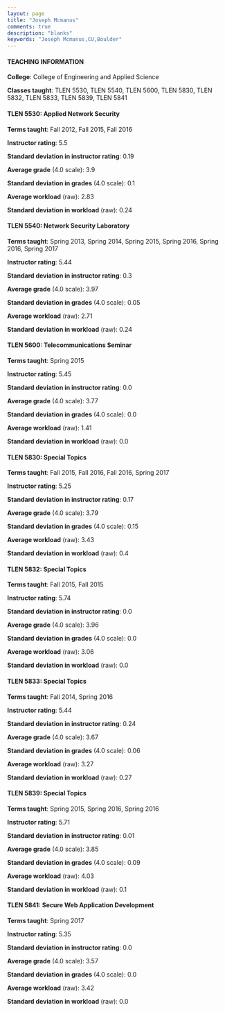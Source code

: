 ```yaml
---
layout: page
title: "Joseph Mcmanus" 
comments: true
description: "blanks"
keywords: "Joseph Mcmanus,CU,Boulder"
---
```

<head>
<script src="https://ajax.googleapis.com/ajax/libs/jquery/2.1.3/jquery.min.js"></script>
<script src="https://dl.dropboxusercontent.com/s/pc42nxpaw1ea4o9/highcharts.js?dl=0"></script>
<!-- <script src="../assets/js/highcharts.js"></script> -->
<style type="text/css">@font-face {
	font-family: "Bebas Neue";
	src: url(https://www.filehosting.org/file/details/544349/BebasNeue Regular.otf) format("opentype");
	}
	h1.Bebas { 
		font-family: "Bebas Neue", Verdana, Tahoma;
	}
</style>
</head>
	   
#### TEACHING INFORMATION

**College**: College of Engineering and Applied Science

**Classes taught**: TLEN 5530, TLEN 5540, TLEN 5600, TLEN 5830, TLEN 5832, TLEN 5833, TLEN 5839, TLEN 5841

#### TLEN 5530: Applied Network Security

**Terms taught**: Fall 2012, Fall 2015, Fall 2016

**Instructor rating**: 5.5

**Standard deviation in instructor rating**: 0.19

**Average grade** (4.0 scale): 3.9

**Standard deviation in grades** (4.0 scale): 0.1

**Average workload** (raw): 2.83

**Standard deviation in workload** (raw): 0.24

#### TLEN 5540: Network Security Laboratory

**Terms taught**: Spring 2013, Spring 2014, Spring 2015, Spring 2016, Spring 2016, Spring 2017

**Instructor rating**: 5.44

**Standard deviation in instructor rating**: 0.3

**Average grade** (4.0 scale): 3.97

**Standard deviation in grades** (4.0 scale): 0.05

**Average workload** (raw): 2.71

**Standard deviation in workload** (raw): 0.24

#### TLEN 5600: Telecommunications Seminar

**Terms taught**: Spring 2015

**Instructor rating**: 5.45

**Standard deviation in instructor rating**: 0.0

**Average grade** (4.0 scale): 3.77

**Standard deviation in grades** (4.0 scale): 0.0

**Average workload** (raw): 1.41

**Standard deviation in workload** (raw): 0.0

#### TLEN 5830: Special Topics

**Terms taught**: Fall 2015, Fall 2016, Fall 2016, Spring 2017

**Instructor rating**: 5.25

**Standard deviation in instructor rating**: 0.17

**Average grade** (4.0 scale): 3.79

**Standard deviation in grades** (4.0 scale): 0.15

**Average workload** (raw): 3.43

**Standard deviation in workload** (raw): 0.4

#### TLEN 5832: Special Topics

**Terms taught**: Fall 2015, Fall 2015

**Instructor rating**: 5.74

**Standard deviation in instructor rating**: 0.0

**Average grade** (4.0 scale): 3.96

**Standard deviation in grades** (4.0 scale): 0.0

**Average workload** (raw): 3.06

**Standard deviation in workload** (raw): 0.0

#### TLEN 5833: Special Topics

**Terms taught**: Fall 2014, Spring 2016

**Instructor rating**: 5.44

**Standard deviation in instructor rating**: 0.24

**Average grade** (4.0 scale): 3.67

**Standard deviation in grades** (4.0 scale): 0.06

**Average workload** (raw): 3.27

**Standard deviation in workload** (raw): 0.27

#### TLEN 5839: Special Topics

**Terms taught**: Spring 2015, Spring 2016, Spring 2016

**Instructor rating**: 5.71

**Standard deviation in instructor rating**: 0.01

**Average grade** (4.0 scale): 3.85

**Standard deviation in grades** (4.0 scale): 0.09

**Average workload** (raw): 4.03

**Standard deviation in workload** (raw): 0.1

#### TLEN 5841: Secure Web Application Development

**Terms taught**: Spring 2017

**Instructor rating**: 5.35

**Standard deviation in instructor rating**: 0.0

**Average grade** (4.0 scale): 3.57

**Standard deviation in grades** (4.0 scale): 0.0

**Average workload** (raw): 3.42

**Standard deviation in workload** (raw): 0.0

